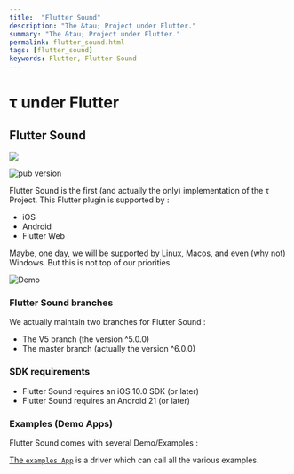 ```yaml
---
title:  "Flutter Sound"
description: "The &tau; Project under Flutter."
summary: "The &tau; Project under Flutter."
permalink: flutter_sound.html
tags: [flutter_sound]
keywords: Flutter, Flutter Sound
---
```

# τ under Flutter


## Flutter Sound

![](../logo/banner.png)

![pub version](https://img.shields.io/pub/v/flauto.svg?style=flat-square)

Flutter Sound is the first \(and actually the only\) implementation of the τ Project. This Flutter plugin is supported by :

* iOS
* Android
* Flutter Web

Maybe, one day, we will be supported by Linux, Macos, and even \(why not\) Windows. But this is not top of our priorities.

![Demo](https://user-images.githubusercontent.com/27461460/77531555-77c9ec00-6ed6-11ea-9813-320f943b08cc.gif)

### Flutter Sound branches

We actually maintain two branches for Flutter Sound :

* The V5 branch \(the version ^5.0.0\)
* The master branch \(actually the version ^6.0.0\)

### SDK requirements

* Flutter Sound requires an iOS 10.0 SDK \(or later\)
* Flutter Sound requires an Android 21 \(or later\)

### Examples \(Demo Apps\)

Flutter Sound comes with several Demo/Examples :

[The `examples App`](https://github.com/Canardoux/tau/blob/master/flutter_sound/example/lib/main.dart) is a driver which can call all the various examples.

